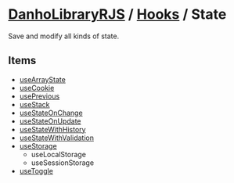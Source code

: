 # [DanhoLibraryRJS](../../index.md) / [Hooks](../index.md) / State
Save and modify all kinds of state.

## Items
* [useArrayState](./useArrayState.md)
* [useCookie](./useCookie.md)
* [usePrevious](./usePrevious.md)
* [useStack](./useStack.md)
* [useStateOnChange](./useStateOnChange.md)
* [useStateOnUpdate](./useStateOnUpdate.md)
* [useStateWithHistory](./useStateWithHistory.md)
* [useStateWithValidation](./useStateWithValidation.md)
* [useStorage](./useStorage.md)
    * useLocalStorage
    * useSessionStorage
* [useToggle](./useToggle.md)